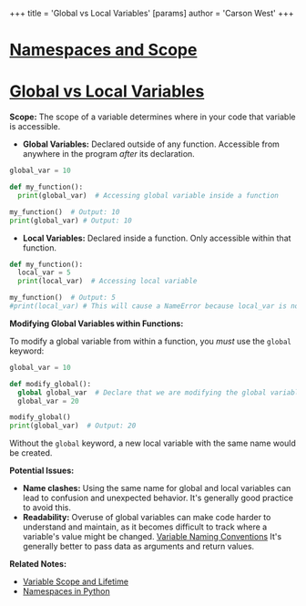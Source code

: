 +++
 title = 'Global vs Local Variables'
[params]
	author = 'Carson West'
+++
# [Namespaces and Scope](./../namespaces-and-scope/)
# [Global vs Local Variables](./../global-vs-local-variables/) 
**Scope:**  The scope of a variable determines where in your code that variable is accessible.

* **Global Variables:** Declared outside of any function. Accessible from anywhere in the program *after* its declaration.

```python
global_var = 10

def my_function():
  print(global_var)  # Accessing global variable inside a function

my_function()  # Output: 10
print(global_var) # Output: 10
```

* **Local Variables:** Declared inside a function. Only accessible within that function.  

```python
def my_function():
  local_var = 5
  print(local_var)  # Accessing local variable

my_function()  # Output: 5
#print(local_var) # This will cause a NameError because local_var is not accessible here.
```

**Modifying Global Variables within Functions:**

To modify a global variable from within a function, you *must* use the `global` keyword:

```python
global_var = 10

def modify_global():
  global global_var  # Declare that we are modifying the global variable
  global_var = 20

modify_global()
print(global_var)  # Output: 20
```

Without the `global` keyword, a new local variable with the same name would be created.

**Potential Issues:**

* **Name clashes:** Using the same name for global and local variables can lead to confusion and unexpected behavior.  It's generally good practice to avoid this.
* **Readability:** Overuse of global variables can make code harder to understand and maintain, as it becomes difficult to track where a variable's value might be changed.  [Variable Naming Conventions](./../variable-naming-conventions/)  It's generally better to pass data as arguments and return values.


**Related Notes:**

* [Variable Scope and Lifetime](./../variable-scope-and-lifetime/)
* [Namespaces in Python](./../namespaces-in-python/)

